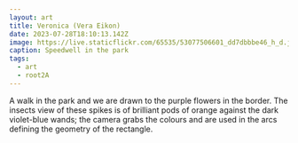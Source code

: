 ```yaml
---
layout: art
title: Veronica (Vera Eikon)
date: 2023-07-28T18:10:13.142Z
image: https://live.staticflickr.com/65535/53077506601_dd7dbbbe46_h_d.jpg
caption: Speedwell in the park
tags:
  - art
  - root2A
---
```

A walk in the park and we are drawn to the purple flowers in the border. The insects view of these spikes is of brilliant pods of orange against the dark violet-blue wands; the camera grabs the colours and are used in the arcs defining the geometry of the rectangle.